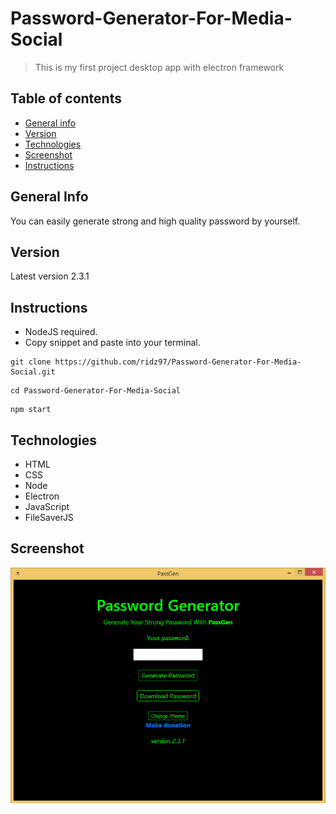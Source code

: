 # Password-Generator-For-Media-Social
>This is my first project desktop app with electron framework

## Table of contents
* [General info](#general-info)
* [Version](#version)
* [Technologies](#technologies)
* [Screenshot](#screenshot)
* [Instructions](#instructions)

## General Info
You can easily generate strong and high quality password by yourself.

## Version
Latest version 2.3.1

## Instructions
* NodeJS required.
* Copy snippet and paste into your terminal.
```
git clone https://github.com/ridz97/Password-Generator-For-Media-Social.git
```
```
cd Password-Generator-For-Media-Social
```
```
npm start
```
## Technologies
* HTML
* CSS
* Node
* Electron
* JavaScript
* FileSaverJS

## Screenshot
![Example screenshot](/build/screenshot.png)
